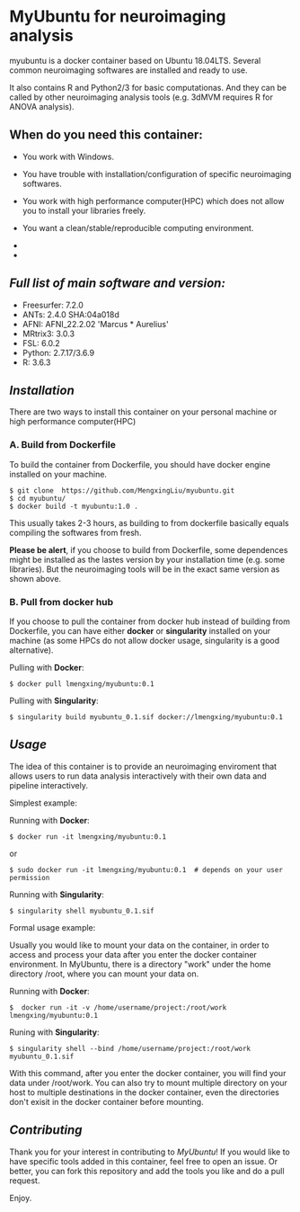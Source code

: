 # MyUbuntu for neuroimaging analysis


myubuntu is a docker container based on Ubuntu 18.04LTS. Several common neuroimaging softwares are installed and ready to use.

It also contains R and Python2/3 for basic computationas. And they can be called by other neuroimaging analysis tools (e.g. 3dMVM requires R for ANOVA analysis).

## When do you need this container:
 
* You work with Windows.
  
* You have trouble with installation/configuration of specific neuroimaging softwares.
  
* You work with high performance computer(HPC) which does not allow you to install your libraries freely.
  
* You want a clean/stable/reproducible computing environment.
  
* 
* 

## *Full list of main software and version:*

* Freesurfer:      7.2.0
* ANTs:         2.4.0 SHA:04a018d
* AFNI:         AFNI_22.2.02 'Marcus * Aurelius'
* MRtrix3:      3.0.3
* FSL:          6.0.2
* Python:       2.7.17/3.6.9
* R:            3.6.3

## *Installation*

There are two ways to install this container on your personal machine or high performance computer(HPC)

### A. Build from Dockerfile

To build the container from Dockerfile, you should have docker engine installed on your machine.

    $ git clone  https://github.com/MengxingLiu/myubuntu.git
    $ cd myubuntu/
    $ docker build -t myubuntu:1.0 .
This usually takes 2-3 hours, as building to from dockerfile basically equals compiling the softwares from fresh. 

**Please be alert**, if you choose to build from Dockerfile, some dependences might be installed as the lastes version by your installation time (e.g. some libraries). But the neuroimaging tools will be in the exact same version as shown above.

### B. Pull from docker hub

If you choose to pull the container from docker hub instead of building from Dockerfile, you can have either **docker** or **singularity** installed on your machine (as some HPCs do not allow docker usage, singularity is a good alternative).

Pulling with **Docker**:

    $ docker pull lmengxing/myubuntu:0.1 

Pulling with **Singularity**:

    $ singularity build myubuntu_0.1.sif docker://lmengxing/myubuntu:0.1


## *Usage*

The idea of this container is to provide an neuroimaging enviroment that allows users to run data analysis interactively with their own data and pipeline interactively.

Simplest example:

Running with **Docker**:

    $ docker run -it lmengxing/myubuntu:0.1 

or 

    $ sudo docker run -it lmengxing/myubuntu:0.1  # depends on your user permission

Running with **Singularity**:

    $ singularity shell myubuntu_0.1.sif 


Formal usage example:

Usually you would like to mount your data on the container, in order to access and process your data after you enter the docker container environment. In MyUbuntu, there is a directory "work" under the home directory /root, where you can mount your data on.

Running with **Docker**:

    $  docker run -it -v /home/username/project:/root/work lmengxing/myubuntu:0.1

Runing with **Singularity**:

    $ singularity shell --bind /home/username/project:/root/work myubuntu_0.1.sif

With this command, after you enter the docker container, you will find your data under /root/work. You can also try to mount multiple directory on your host to multiple destinations in the docker container, even the directories don't exisit in the docker container before mounting.

## *Contributing*

Thank you for your interest in contributing to *MyUbuntu*! If you would like to have specific tools added in this container, feel free to open an issue. Or better, you can fork this repository and add the tools you like and do a pull request. 

Enjoy.




